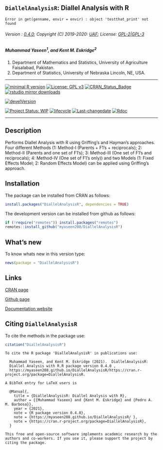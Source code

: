 
## `DiallelAnalysisR`: Diallel Analysis with R

    Error in get(genname, envir = envir) : object 'testthat_print' not found

###### Version : [0.4.0](https://myaseen208.github.io/DiallelAnalysisR/); Copyright (C) 2019-2020: [UAF](http://uaf.edu.pk//); License: [GPL-2\|GPL-3](https://www.r-project.org/Licenses/)

##### *Muhammad Yaseen<sup>1</sup>, and Kent M. Eskridge<sup>2</sup>*

1.  Department of Mathematics and Statistics, University of Agriculture
    Faisalabad, Pakistan.
2.  Department of Statistics, University of Nebraska Lincoln, NE, USA.

------------------------------------------------------------------------

[![minimal R
version](https://img.shields.io/badge/R%3E%3D-3.5.0-6666ff.svg)](https://cran.r-project.org/)
[![License: GPL
v3](https://img.shields.io/badge/License-GPL%20v3-blue.svg)](https://www.gnu.org/licenses/gpl-3.0)
[![CRAN\_Status\_Badge](https://www.r-pkg.org/badges/version-last-release/DiallelAnalysisR)](https://cran.r-project.org/package=DiallelAnalysisR)
[![rstudio mirror
downloads](https://cranlogs.r-pkg.org/badges/grand-total/DiallelAnalysisR?color=green)](https://CRAN.R-project.org/package=DiallelAnalysisR)
<!-- [![packageversion](https://img.shields.io/badge/Package%20version-0.2.3.3-orange.svg)](https://github.com/myaseen208/DiallelAnalysisR) -->

[![develVersion](https://img.shields.io/badge/devel%20version-0.4.0-orange.svg)](https://github.com/myaseen208/DiallelAnalysisR)

<!-- [![GitHub Download Count](https://github-basic-badges.herokuapp.com/downloads/myaseen208/DiallelAnalysisR/total.svg)] -->

[![Project Status:
WIP](https://www.repostatus.org/badges/latest/inactive.svg)](https://www.repostatus.org/#inactive)
[![lifecycle](https://img.shields.io/badge/lifecycle-stable-brightgreen.svg)](https://lifecycle.r-lib.org/articles/stages.html)
[![Last-changedate](https://img.shields.io/badge/last%20change-2021--02--24-yellowgreen.svg)](https://github.com/myaseen208/DiallelAnalysisR)
[![Rdoc](https://www.rdocumentation.org/badges/version/DiallelAnalysisR)](https://www.rdocumentation.org/packages/DiallelAnalysisR)

------------------------------------------------------------------------

## Description

Performs Diallel Analysis with R using Griffing’s and Hayman’s
approaches. Four different Methods (1: Method-I (Parents + F1’s +
reciprocals); 2: Method-II (Parents and one set of F1’s); 3: Method-III
(One set of F1’s and reciprocals); 4: Method-IV (One set of F1’s only))
and two Models (1: Fixed Effects Model; 2: Random Effects Model) can be
applied using Griffing’s approach.

## Installation

The package can be installed from CRAN as follows:

``` r
install.packages("DiallelAnalysisR", dependencies = TRUE)
```

The development version can be installed from github as follows:

``` r
if (!require("remotes")) install.packages("remotes")
remotes::install_github("myaseen208/DiallelAnalysisR")
```

## What’s new

To know whats new in this version type:

``` r
news(package = "DiallelAnalysisR")
```

## Links

[CRAN page](https://cran.r-project.org/package=DiallelAnalysisR)

[Github page](https://github.com/myaseen208/DiallelAnalysisR)

[Documentation website](https://myaseen208.github.io/DiallelAnalysisR/)

## Citing `DiallelAnalysisR`

To cite the methods in the package use:

``` r
citation("DiallelAnalysisR")
```


    To cite the R package 'DiallelAnalysisR' in publications use:

      Muhammad Yaseen, and Kent M. Eskridge (2021).  DiallelAnalysisR:
      Diallel Analysis with R.R package version 0.4.0 ,
      https://myaseen208.github.io/DiallelAnalysisR/https://cran.r-project.org/package=DiallelAnalysisR.

    A BibTeX entry for LaTeX users is

      @Manual{,
        title = {DiallelAnalysisR: Diallel Analysis with R},
        author = {{Muhammad Yaseen} and {Kent M. Eskridge} and {Pedro A. M. Barbosa}},
        year = {2021},
        note = {R package version 0.4.0},
        note = {https://myaseen208.github.io/DiallelAnalysisR/ },
        note = {https://cran.r-project.org/package=DiallelAnalysisR},
      }

    This free and open-source software implements academic research by the
    authors and co-workers. If you use it, please support the project by
    citing the package.
